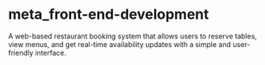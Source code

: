 # meta_front-end-development
A web-based restaurant booking system that allows users to reserve tables, view menus, and get real-time availability updates with a simple and user-friendly interface.
